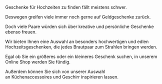 Geschenke für Hochzeiten zu finden fällt meistens schwer.

Deswegen greifen viele immer noch gerne auf Geldgeschenke zurück.

Doch viele Paare würden sich über kreative und persönliche Geschenke ebenso freuen.

Wir bieten Ihnen eine Auswahl an besonders hochwertigen und edlen Hochzeitsgeschenken, die jedes Brautpaar zum Strahlen bringen werden.

Egal ob Sie ein größeres oder ein kleineres Geschenk suchen, in unserem Online Shop werden Sie fündig.

Außerdem können Sie sich von unserer Auswahl an Küchenaccessoires und Geschirr inspirieren lassen.
